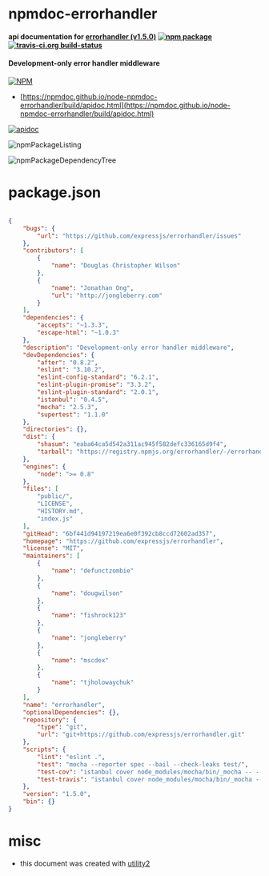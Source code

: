 # npmdoc-errorhandler

#### api documentation for  [errorhandler (v1.5.0)](https://github.com/expressjs/errorhandler)  [![npm package](https://img.shields.io/npm/v/npmdoc-errorhandler.svg?style=flat-square)](https://www.npmjs.org/package/npmdoc-errorhandler) [![travis-ci.org build-status](https://api.travis-ci.org/npmdoc/node-npmdoc-errorhandler.svg)](https://travis-ci.org/npmdoc/node-npmdoc-errorhandler)

#### Development-only error handler middleware

[![NPM](https://nodei.co/npm/errorhandler.png?downloads=true&downloadRank=true&stars=true)](https://www.npmjs.com/package/errorhandler)

- [https://npmdoc.github.io/node-npmdoc-errorhandler/build/apidoc.html](https://npmdoc.github.io/node-npmdoc-errorhandler/build/apidoc.html)

[![apidoc](https://npmdoc.github.io/node-npmdoc-errorhandler/build/screenCapture.buildCi.browser.%252Ftmp%252Fbuild%252Fapidoc.html.png)](https://npmdoc.github.io/node-npmdoc-errorhandler/build/apidoc.html)

![npmPackageListing](https://npmdoc.github.io/node-npmdoc-errorhandler/build/screenCapture.npmPackageListing.svg)

![npmPackageDependencyTree](https://npmdoc.github.io/node-npmdoc-errorhandler/build/screenCapture.npmPackageDependencyTree.svg)



# package.json

```json

{
    "bugs": {
        "url": "https://github.com/expressjs/errorhandler/issues"
    },
    "contributors": [
        {
            "name": "Douglas Christopher Wilson"
        },
        {
            "name": "Jonathan Ong",
            "url": "http://jongleberry.com"
        }
    ],
    "dependencies": {
        "accepts": "~1.3.3",
        "escape-html": "~1.0.3"
    },
    "description": "Development-only error handler middleware",
    "devDependencies": {
        "after": "0.8.2",
        "eslint": "3.10.2",
        "eslint-config-standard": "6.2.1",
        "eslint-plugin-promise": "3.3.2",
        "eslint-plugin-standard": "2.0.1",
        "istanbul": "0.4.5",
        "mocha": "2.5.3",
        "supertest": "1.1.0"
    },
    "directories": {},
    "dist": {
        "shasum": "eaba64ca5d542a311ac945f582defc336165d9f4",
        "tarball": "https://registry.npmjs.org/errorhandler/-/errorhandler-1.5.0.tgz"
    },
    "engines": {
        "node": ">= 0.8"
    },
    "files": [
        "public/",
        "LICENSE",
        "HISTORY.md",
        "index.js"
    ],
    "gitHead": "6bf441d94197219ea6e0f392cb8ccd72602ad357",
    "homepage": "https://github.com/expressjs/errorhandler",
    "license": "MIT",
    "maintainers": [
        {
            "name": "defunctzombie"
        },
        {
            "name": "dougwilson"
        },
        {
            "name": "fishrock123"
        },
        {
            "name": "jongleberry"
        },
        {
            "name": "mscdex"
        },
        {
            "name": "tjholowaychuk"
        }
    ],
    "name": "errorhandler",
    "optionalDependencies": {},
    "repository": {
        "type": "git",
        "url": "git+https://github.com/expressjs/errorhandler.git"
    },
    "scripts": {
        "lint": "eslint .",
        "test": "mocha --reporter spec --bail --check-leaks test/",
        "test-cov": "istanbul cover node_modules/mocha/bin/_mocha -- --reporter dot --check-leaks test/",
        "test-travis": "istanbul cover node_modules/mocha/bin/_mocha --report lcovonly -- --reporter spec --check-leaks test/"
    },
    "version": "1.5.0",
    "bin": {}
}
```



# misc
- this document was created with [utility2](https://github.com/kaizhu256/node-utility2)

